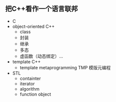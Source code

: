 ## 把C++看作一个语言联邦
- C
- object-oriented C++
    - class
    - 封装
    - 继承
    - 多态
    - 虚函数（动态绑定）...
- template C++
    - template metaprogramming TMP 模版元编程
- STL
    - containter
    - iterator
    - algorithm
    - function object
